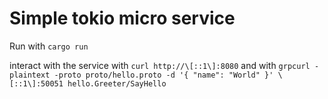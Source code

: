 # Simple tokio micro service

Run with `cargo run`

interact with the service with `curl http://\[::1\]:8080` and with  `grpcurl -plaintext -proto proto/hello.proto -d '{ "name": "World" }' \[::1\]:50051 hello.Greeter/SayHello`
